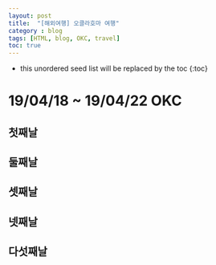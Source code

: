 ```yaml
---
layout: post
title:  "[해외여행] 오클라호마 여행"
category : blog
tags: [HTML, blog, OKC, travel]
toc: true
---
```

* this unordered seed list will be replaced by the toc
{:toc}


# 19/04/18 ~ 19/04/22 OKC

## 첫째날

## 둘째날


## 셋째날

## 넷째날

## 다섯째날

